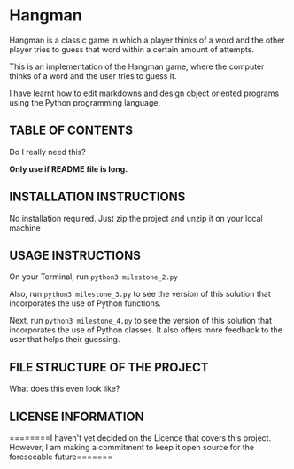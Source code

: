 # Hangman
Hangman is a classic game in which a player thinks of a word and the other player tries to guess that word within a certain amount of attempts.

This is an implementation of the Hangman game, where the computer thinks of a word and the user tries to guess it. 

I have learnt how to edit markdowns and design object oriented programs using the Python programming language.

## TABLE OF CONTENTS
Do I really need this?
<p>
<b>Only use if README file is long.</b>

## INSTALLATION INSTRUCTIONS
No installation required. Just zip the project and unzip it on your local machine

## USAGE INSTRUCTIONS
On your Terminal, run <code>python3 milestone_2.py</code>

Also, run <code>python3 milestone_3.py</code> to see the version of this solution that incorporates the use of Python functions.

Next, run <code>python3 milestone_4.py</code> to see the version of this solution that incorporates the use of Python classes. It also offers more feedback to the user that helps their guessing.

## FILE STRUCTURE OF THE PROJECT
What does this even look like?

## LICENSE INFORMATION
========I haven't yet decided on the Licence that covers this project. However, I am making a commitment to keep it open source for the foreseeable future=======
